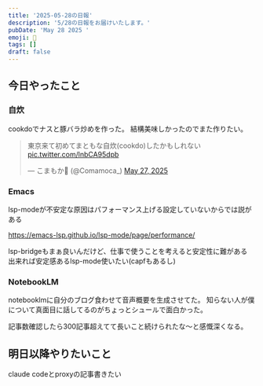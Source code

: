 ```yaml
---
title: '2025-05-28の日報'
description: '5/28の日報をお届けいたします。'
pubDate: 'May 28 2025 '
emoji: 🦊
tags: []
draft: false
---
```


## 今日やったこと

### 自炊

cookdoでナスと豚バラ炒めを作った。 結構美味しかったのでまた作りたい。

<blockquote class="twitter-tweet"><p lang="ja" dir="ltr">東京来て初めてまともな自炊(cookdo)したかもしれない <a href="https://t.co/lnbCA95dpb">pic.twitter.com/lnbCA95dpb</a></p>&mdash; こまもか🦊 (@Comamoca_) <a href="https://twitter.com/Comamoca_/status/1927338864198262868?ref_src=twsrc%5Etfw">May 27, 2025</a></blockquote> <script async src="https://platform.twitter.com/widgets.js" charset="utf-8"></script>

### Emacs

lsp-modeが不安定な原因はパフォーマンス上げる設定していないからでは説がある

https://emacs-lsp.github.io/lsp-mode/page/performance/

lsp-bridgeもまぁ良いんだけど、仕事で使うことを考えると安定性に難がある
出来れば安定感あるlsp-mode使いたい(capfもあるし)

### NotebookLM

notebooklmに自分のブログ食わせて音声概要を生成させてた。
知らない人が僕について真面目に話してるのがちょっとシュールで面白かった。

記事数確認したら300記事超えてて長いこと続けられたな〜と感慨深くなる。

## 明日以降やりたいこと

claude codeとproxyの記事書きたい
